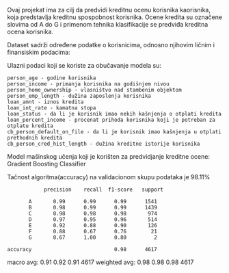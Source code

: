 Ovaj projekat ima za cilj da predvidi kreditnu ocenu korisnika kaorisnika, koja predstavlja kreditnu spospobnost korisnika. Ocene kredita su označene slovima od A do G i primenom tehnika klasifikacije se predviđa kreditna ocena korisnika.

Dataset sadrži određene podatke o korisnicima, odnosno njihovim ličnim i finansiskim podacima:

  Ulazni podaci koji se koriste za obučavanje modela su:
  
    person_age - godine korisnika
    person_income - primanja korisnika na godišnjem nivou
    person_home_ownership - vlasništvo nad stambenim objektom
    person_emp_length - dužina zaposlenja korisnika
    loan_amnt - iznos kredita
    loan_int_rate - kamatna stopa
    loan_status - da li je korisnik imao nekih kašnjenja o otplati kredita
    loan_percent_income - procenat prihoda korisnika koji je potreban za otplatu kredita
    cb_person_default_on_file - da li je korisnik imao kašnjenja u otplati prethodnih kredita
    cb_person_cred_hist_length - dužina kreditne istorije korisnika

Model mašinskog učenja koji je korišten za predvidjanje kreditne ocene:
  Gradient Boosting Classifier

Tačnost algoritma(accuracy) na validacionom skupu podataka je 98.11%

                precision    recall  f1-score   support

           A       0.99      0.99      0.99      1541
           B       0.98      0.99      0.99      1439
           C       0.98      0.98      0.98       974
           D       0.97      0.95      0.96       514
           E       0.92      0.88      0.90       126
           F       0.88      0.67      0.76        21
           G       0.67      1.00      0.80         2

    accuracy                           0.98      4617
   macro avg:       0.91      0.92      0.91      4617
weighted avg:       0.98      0.98      0.98      4617

